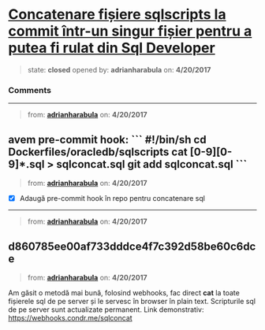 # [Concatenare fișiere sqlscripts la commit într-un singur fișier pentru a putea fi rulat din Sql Developer](https://github.com/adrianharabula/condr/issues/22)

> state: **closed** opened by: **adrianharabula** on: **4/20/2017**



### Comments

---
> from: [**adrianharabula**](https://github.com/adrianharabula/condr/issues/22#issuecomment-295730368) on: **4/20/2017**

avem __pre-commit__ hook:
&#x60;&#x60;&#x60;
#!/bin/sh
cd Dockerfiles/oracledb/sqlscripts
cat [0-9][0-9]*.sql &gt; sqlconcat.sql
git add sqlconcat.sql
&#x60;&#x60;&#x60;
---
> from: [**adrianharabula**](https://github.com/adrianharabula/condr/issues/22#issuecomment-295736886) on: **4/20/2017**

- [x] Adaugă pre-commit hook în repo pentru concatenare sql
---
> from: [**adrianharabula**](https://github.com/adrianharabula/condr/issues/22#issuecomment-295802245) on: **4/20/2017**

d860785ee00af733dddce4f7c392d58be60c6dce
---
> from: [**adrianharabula**](https://github.com/adrianharabula/condr/issues/22#issuecomment-295824567) on: **4/20/2017**

Am găsit o metodă mai bună, folosind webhooks, fac direct __cat__ la toate fișierele sql de pe server și le servesc în browser în plain text. Scripturile sql de pe server sunt actualizate permanent. Link demonstrativ: https://webhooks.condr.me/sqlconcat
